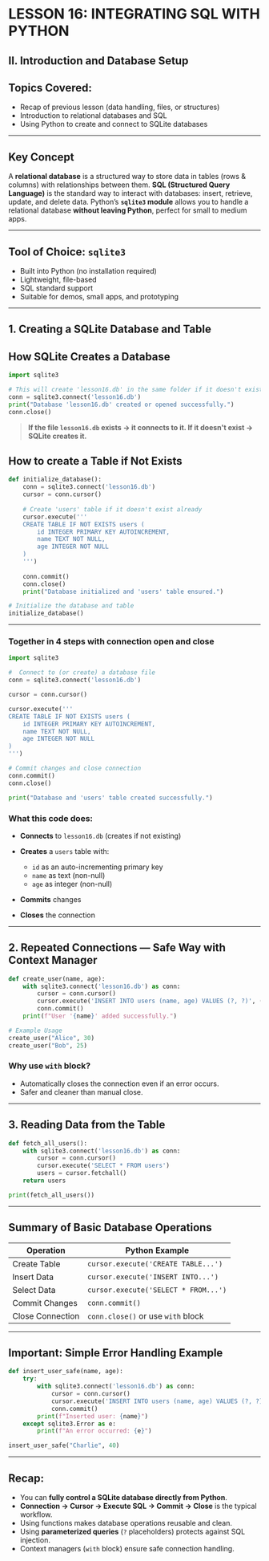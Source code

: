 
#  **LESSON 16: INTEGRATING SQL WITH PYTHON**

## **II. Introduction and Database Setup**

## Topics Covered:

* Recap of previous lesson (data handling, files, or structures)
* Introduction to relational databases and SQL
* Using Python to create and connect to SQLite databases

---

## **Key Concept**

A **relational database** is a structured way to store data in tables (rows & columns) with relationships between them.
**SQL (Structured Query Language)** is the standard way to interact with databases: insert, retrieve, update, and delete data.
Python’s **`sqlite3` module** allows you to handle a relational database **without leaving Python**, perfect for small to medium apps.

---

##  **Tool of Choice: `sqlite3`**

* Built into Python (no installation required)
* Lightweight, file-based
* SQL standard support
* Suitable for demos, small apps, and prototyping

---

## **1. Creating a SQLite Database and Table**


## **How SQLite Creates a Database**

```python
import sqlite3

# This will create 'lesson16.db' in the same folder if it doesn't exist
conn = sqlite3.connect('lesson16.db')
print("Database 'lesson16.db' created or opened successfully.")
conn.close()
```

>  **If the file `lesson16.db` exists → it connects to it.
>  If it doesn't exist → SQLite creates it.**


## **How to create a Table if Not Exists**

```python
def initialize_database():
    conn = sqlite3.connect('lesson16.db')
    cursor = conn.cursor()
    
    # Create 'users' table if it doesn't exist already
    cursor.execute('''
    CREATE TABLE IF NOT EXISTS users (
        id INTEGER PRIMARY KEY AUTOINCREMENT,
        name TEXT NOT NULL,
        age INTEGER NOT NULL
    )
    ''')
    
    conn.commit()
    conn.close()
    print("Database initialized and 'users' table ensured.")

# Initialize the database and table
initialize_database()
```

---
### Together in 4 steps with connection open and close


```python
import sqlite3

#  Connect to (or create) a database file
conn = sqlite3.connect('lesson16.db')

cursor = conn.cursor()

cursor.execute('''
CREATE TABLE IF NOT EXISTS users (
    id INTEGER PRIMARY KEY AUTOINCREMENT,
    name TEXT NOT NULL,
    age INTEGER NOT NULL
)
''')

# Commit changes and close connection
conn.commit()
conn.close()

print("Database and 'users' table created successfully.")
```

### **What this code does:**

* **Connects** to `lesson16.db` (creates if not existing)
* **Creates** a `users` table with:

  * `id` as an auto-incrementing primary key
  * `name` as text (non-null)
  * `age` as integer (non-null)
* **Commits** changes
* **Closes** the connection

---

## **2. Repeated Connections — Safe Way with Context Manager**

```python
def create_user(name, age):
    with sqlite3.connect('lesson16.db') as conn:
        cursor = conn.cursor()
        cursor.execute('INSERT INTO users (name, age) VALUES (?, ?)', (name, age))
        conn.commit()
    print(f"User '{name}' added successfully.")

# Example Usage
create_user("Alice", 30)
create_user("Bob", 25)
```

### **Why use `with` block?**

* Automatically closes the connection even if an error occurs.
* Safer and cleaner than manual close.

---

## **3. Reading Data from the Table**

```python
def fetch_all_users():
    with sqlite3.connect('lesson16.db') as conn:
        cursor = conn.cursor()
        cursor.execute('SELECT * FROM users')
        users = cursor.fetchall()
    return users

print(fetch_all_users())
```

---

## **Summary of Basic Database Operations**

| Operation        | Python Example                       |
| ---------------- | ------------------------------------ |
| Create Table     | `cursor.execute('CREATE TABLE...')`  |
| Insert Data      | `cursor.execute('INSERT INTO...')`   |
| Select Data      | `cursor.execute('SELECT * FROM...')` |
| Commit Changes   | `conn.commit()`                      |
| Close Connection | `conn.close()` or use `with` block   |

---

## **Important: Simple Error Handling Example**

```python
def insert_user_safe(name, age):
    try:
        with sqlite3.connect('lesson16.db') as conn:
            cursor = conn.cursor()
            cursor.execute('INSERT INTO users (name, age) VALUES (?, ?)', (name, age))
            conn.commit()
        print(f"Inserted user: {name}")
    except sqlite3.Error as e:
        print(f"An error occurred: {e}")

insert_user_safe("Charlie", 40)
```

---

##  **Recap:**

* You can **fully control a SQLite database directly from Python**.
* **Connection → Cursor → Execute SQL → Commit → Close** is the typical workflow.
* Using functions makes database operations reusable and clean.
* Using **parameterized queries** (`?` placeholders) protects against SQL injection.
* Context managers (`with` block) ensure safe connection handling.


